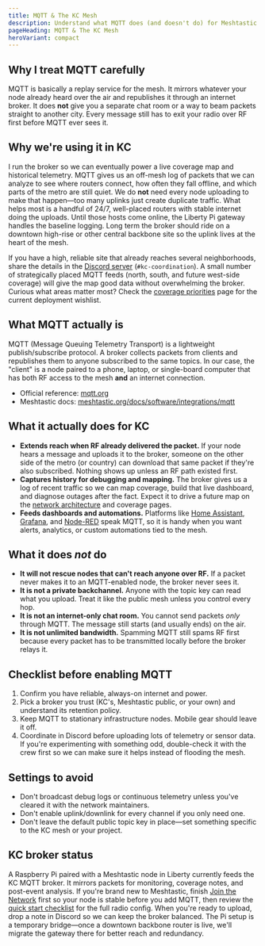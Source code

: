 ```yaml
---
title: MQTT & The KC Mesh
description: Understand what MQTT does (and doesn't do) for Meshtastic nodes before flipping the switch.
pageHeading: MQTT & The KC Mesh
heroVariant: compact
---
```


## Why I treat MQTT carefully

MQTT is basically a replay service for the mesh. It mirrors whatever your node
already heard over the air and republishes it through an internet broker. It does
**not** give you a separate chat room or a way to beam packets straight to
another city. Every message still has to exit your radio over RF first before
MQTT ever sees it.

## Why we're using it in KC

I run the broker so we can eventually power a live coverage map and historical
telemetry. MQTT gives us an off-mesh log of packets that we can analyze to see
where routers connect, how often they fall offline, and which parts of the metro
are still quiet. We do **not** need every node uploading to make that happen—too
many uplinks just create duplicate traffic. What helps most is a handful of
24/7, well-placed routers with stable internet doing the uploads. Until those hosts come online, the Liberty Pi gateway handles the baseline logging. Long term the broker should ride on a downtown high-rise or other central backbone site so the uplink lives at the heart of the mesh.

If you have a high, reliable site that already reaches several neighborhoods,
share the details in the
[Discord server](https://discord.gg/eP5VSPKU) (`#kc-coordination`). A small
number of strategically placed MQTT feeds (north, south, and future west-side
coverage) will give the map good data without overwhelming the broker. Curious
what areas matter most? Check the [coverage priorities](/network/coverage) page
for the current deployment wishlist.

## What MQTT actually is

MQTT (Message Queuing Telemetry Transport) is a lightweight
publish/subscribe protocol. A broker collects packets from clients and
republishes them to anyone subscribed to the same topics. In our case, the
"client" is a node paired to a phone, laptop, or single-board computer that has
both RF access to the mesh **and** an internet connection.

- Official reference: [mqtt.org](https://mqtt.org/)
- Meshtastic docs:
  [meshtastic.org/docs/software/integrations/mqtt](https://meshtastic.org/docs/software/integrations/mqtt)

## What it actually does for KC

- **Extends reach when RF already delivered the packet.** If your node hears a
  message and uploads it to the broker, someone on the other side of the metro
  (or country) can download that same packet if they're also subscribed. Nothing
  shows up unless an RF path existed first.
- **Captures history for debugging and mapping.** The broker gives us a log of
  recent traffic so we can map coverage, build that live dashboard, and diagnose
  outages after the fact. Expect it to drive a future map on the
  [network architecture](/network/architecture) and coverage pages.
- **Feeds dashboards and automations.** Platforms like
  [Home Assistant](https://www.home-assistant.io/),
  [Grafana](https://grafana.com/), and
  [Node-RED](https://nodered.org/) speak MQTT, so it is handy when you want
  alerts, analytics, or custom automations tied to the mesh.

## What it does _not_ do

- **It will not rescue nodes that can't reach anyone over RF.** If a packet never
  makes it to an MQTT-enabled node, the broker never sees it.
- **It is not a private backchannel.** Anyone with the topic key can read what
  you upload. Treat it like the public mesh unless you control every hop.
- **It is not an internet-only chat room.** You cannot send packets _only_
  through MQTT. The message still starts (and usually ends) on the air.
- **It is not unlimited bandwidth.** Spamming MQTT still spams RF first because
  every packet has to be transmitted locally before the broker relays it.

## Checklist before enabling MQTT

1. Confirm you have reliable, always-on internet and power.
2. Pick a broker you trust (KC's, Meshtastic public, or your own) and understand
   its retention policy.
3. Keep MQTT to stationary infrastructure nodes. Mobile gear should leave it
   off.
4. Coordinate in Discord before uploading lots of telemetry or sensor data. If
   you're experimenting with something odd, double-check it with the crew first
   so we can make sure it helps instead of flooding the mesh.

## Settings to avoid

- Don't broadcast debug logs or continuous telemetry unless you've cleared it
  with the network maintainers.
- Don't enable uplink/downlink for every channel if you only need one.
- Don't leave the default public topic key in place—set something specific to
  the KC mesh or your project.

## KC broker status

A Raspberry Pi paired with a Meshtastic node in Liberty currently feeds the KC MQTT broker. It mirrors packets for monitoring, coverage notes, and post-event analysis. If you're brand new to
Meshtastic, finish [Join the Network](/get-started/join) first so your node is
stable before you add MQTT, then review the
[quick start checklist](/get-started/quick-start) for the full radio config.
When you're ready to upload, drop a note in Discord so we can keep the broker balanced. The Pi setup is a temporary bridge—once a downtown backbone router is live, we'll migrate the gateway there for better reach and redundancy.
